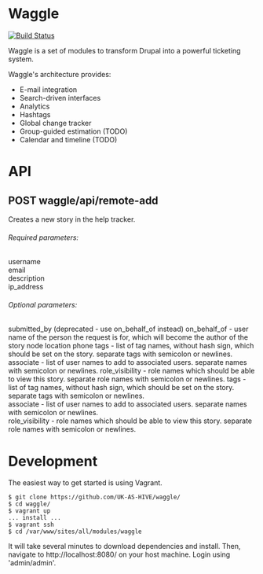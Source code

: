 Waggle
======

[![Build Status](https://travis-ci.org/UK-AS-HIVE/waggle.svg?branch=master)](https://travis-ci.org/UK-AS-HIVE/waggle)

Waggle is a set of modules to transform Drupal into a powerful ticketing system.

Waggle's architecture provides:
  * E-mail integration
  * Search-driven interfaces
  * Analytics
  * Hashtags
  * Global change tracker
  * Group-guided estimation (TODO)
  * Calendar and timeline (TODO)

API
===

POST waggle/api/remote-add
----------------------------

Creates a new story in the help tracker.

###### Required parameters:

username  
email  
description  
ip_address  

###### Optional parameters:

submitted_by (deprecated - use on_behalf_of instead)
on_behalf_of - user name of the person the request is for, which will become the author of the story node
location
phone
tags - list of tag names, without hash sign, which should be set on the story.  separate tags with semicolon or newlines.
associate - list of user names to add to associated users.  separate names with semicolon or newlines.
role_visibility - role names which should be able to view this story.  separate role names with semicolon or newlines.
tags - list of tag names, without hash sign, which should be set on the story.  separate tags with semicolon or newlines.  
associate - list of user names to add to associated users.  separate names with semicolon or newlines.  
role_visibility - role names which should be able to view this story.  separate role names with semicolon or newlines.  


Development
===========

The easiest way to get started is using Vagrant.

    $ git clone https://github.com/UK-AS-HIVE/waggle/
    $ cd waggle/
    $ vagrant up
    ... install ...
    $ vagrant ssh
    $ cd /var/www/sites/all/modules/waggle

It will take several minutes to download dependencies and install.  Then, navigate to http://localhost:8080/ on your
host machine.  Login using 'admin/admin'.

